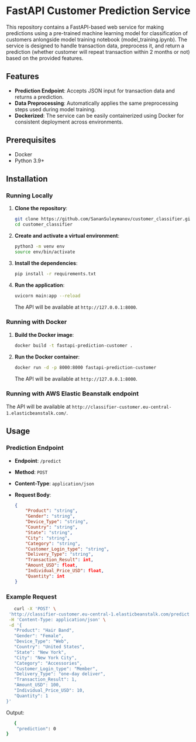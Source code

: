 # FastAPI Customer Prediction Service

This repository contains a FastAPI-based web service for making predictions using a pre-trained machine learning model for classification of customers anlongside model training notebook (model_training.ipynb). The service is designed to handle transaction data, preprocess it, and return a prediction (whether customer will repeat transaction within 2 months or not) based on the provided features.

## Features

- **Prediction Endpoint**: Accepts JSON input for transaction data and returns a prediction.
- **Data Preprocessing**: Automatically applies the same preprocessing steps used during model training.
- **Dockerized**: The service can be easily containerized using Docker for consistent deployment across environments.

## Prerequisites

- Docker 
- Python 3.9+ 

## Installation

### Running Locally

1. **Clone the repository**:
    ```bash
    git clone https://github.com/SananSuleymanov/customer_classifier.git
    cd customer_classifier
    ```

2. **Create and activate a virtual environment**:
    ```bash
    python3 -m venv env
    source env/bin/activate
    ```

3. **Install the dependencies**:
    ```bash
    pip install -r requirements.txt
    ```

4. **Run the application**:
    ```bash
    uvicorn main:app --reload
    ```

    The API will be available at `http://127.0.0.1:8000`.

### Running with Docker

1. **Build the Docker image**:
    ```bash
    docker build -t fastapi-prediction-customer .
    ```

2. **Run the Docker container**:
    ```bash
    docker run -d -p 8000:8000 fastapi-prediction-customer
    ```

    The API will be available at `http://127.0.0.1:8000`.

### Running with AWS Elastic Beanstalk endpoint

The API will be available at `http://classifier-customer.eu-central-1.elasticbeanstalk.com/`.

## Usage

### Prediction Endpoint

- **Endpoint**: `/predict`
- **Method**: `POST`
- **Content-Type**: `application/json`
- **Request Body**:
  
  ```json
  {
      "Product": "string",
      "Gender": "string",
      "Device_Type": "string",
      "Country": "string",
      "State": "string",
      "City": "string",
      "Category": "string",
      "Customer_Login_type": "string",
      "Delivery_Type": "string",
      "Transaction_Result": int,
      "Amount_USD": float,
      "Individual_Price_USD": float,
      "Quantity": int
  }


### Example Request
 ```bash
    curl -X 'POST' \
  'http://classifier-customer.eu-central-1.elasticbeanstalk.com/predict' \
  -H 'Content-Type: application/json' \
  -d '{
    "Product": "Hair Band",
    "Gender": "Female",
    "Device_Type": "Web",
    "Country": "United States",
    "State": "New York",
    "City": "New York City",
    "Category": "Accessories",
    "Customer_Login_type": "Member",
    "Delivery_Type": "one-day deliver",
    "Transaction_Result": 1,
    "Amount_USD": 100,
    "Individual_Price_USD": 10,
    "Quantity": 1
}'
 ```


Output:

```bash
   {
    "prediction": 0
}
```
